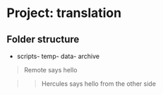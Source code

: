 # Project: translation

## Folder structure

- scripts- temp- data- archive

> Remote says hello

> > Hercules says hello from the other side
